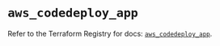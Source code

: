 # `aws_codedeploy_app`

Refer to the Terraform Registry for docs: [`aws_codedeploy_app`](https://registry.terraform.io/providers/hashicorp/aws/6.8.0/docs/resources/codedeploy_app).
